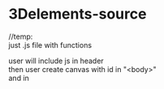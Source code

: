 # 3Delements-source
//temp:<br>
just .js file with functions<br>

user will include js in header<br>
then user create canvas with id in "\<body>"<br>
and in <script>just calling something like "button(canvas_id,size,color,library)"<br>

i think it will be awesome support babylon.js and three.js - cuz more people can use it,and will have a choice<br>
and examples on codepen - usefull scenarious<br>
//
